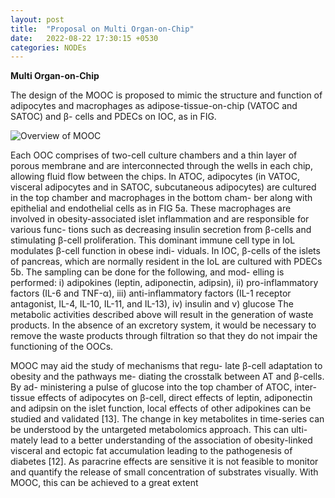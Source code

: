 ```yaml
---
layout: post
title:  "Proposal on Multi Organ-on-Chip"
date:   2022-08-22 17:30:15 +0530
categories: NODEs
---
```


**Multi Organ-on-Chip**

The design of the MOOC is proposed to mimic the
structure and function of adipocytes and macrophages
as adipose-tissue-on-chip (VATOC and SATOC) and β-
cells and PDECs on IOC, as in FIG.

![Overview of MOOC](/images/overview_mooc.jpeg)

 Each OOC comprises of two-cell culture chambers and a thin layer of porous membrane and are interconnected through the
wells in each chip, allowing fluid flow between the chips.
In ATOC, adipocytes (in VATOC, visceral adipocytes
and in SATOC, subcutaneous adipocytes) are cultured in
the top chamber and macrophages in the bottom cham-
ber along with epithelial and endothelial cells as in FIG
5a. These macrophages are involved in obesity-associated
islet inflammation and are responsible for various func-
tions such as decreasing insulin secretion from β-cells and
stimulating β-cell proliferation. This dominant immune
cell type in IoL modulates β-cell function in obese indi-
viduals. In IOC, β-cells of the islets of pancreas, which
are normally resident in the IoL are cultured with PDECs
5b. The sampling can be done for the following, and mod-
elling is performed: i) adipokines (leptin, adiponectin,
adipsin), ii) pro-inflammatory factors (IL-6 and TNF-α),
iii) anti-inflammatory factors (IL-1 receptor antagonist,
IL-4, IL-10, IL-11, and IL-13), iv) insulin and v) glucose
The metabolic activities described above will result in
the generation of waste products. In the absence of an
excretory system, it would be necessary to remove the
waste products through filtration so that they do not
impair the functioning of the OOCs.

MOOC may aid the study of mechanisms that regu-
late β-cell adaptation to obesity and the pathways me-
diating the crosstalk between AT and β-cells. By ad-
ministering a pulse of glucose into the top chamber of
ATOC, inter-tissue effects of
adipocytes on β-cell, direct effects of leptin, adiponectin
and adipsin on the islet function, local effects of other
adipokines can be studied and validated [13]. The change
in key metabolites in time-series can be understood by
the untargeted metabolomics approach. This can ulti-
mately lead to a better understanding of the association
of obesity-linked visceral and ectopic fat accumulation
leading to the pathogenesis of diabetes [12].
As paracrine effects are sensitive it is not feasible to
monitor and quantify the release of small concentration
of substrates visually. With MOOC, this can be achieved
to a great extent